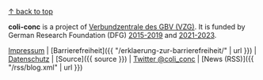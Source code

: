 [↑ back to top](#top)

**coli-conc** is a project of [Verbundzentrale des GBV (VZG)](https://www.gbv.de/). It is funded by German Research Foundation (DFG) [2015-2019](https://gepris.dfg.de/gepris/projekt/276843344) and [2021-2023](https://gepris.dfg.de/gepris/projekt/455051200).

[Impressum](https://www.gbv.de/impressum)
| [Barrierefreiheit]({{ "/erklaerung-zur-barrierefreiheit/" | url }})
| [Datenschutz](https://www.gbv.de/datenschutz)
| [Source]({{ source }})
| [Twitter @coli_conc](https://twitter.com/coli_conc)
| [News (RSS)]({{ "/rss/blog.xml" | url }})
